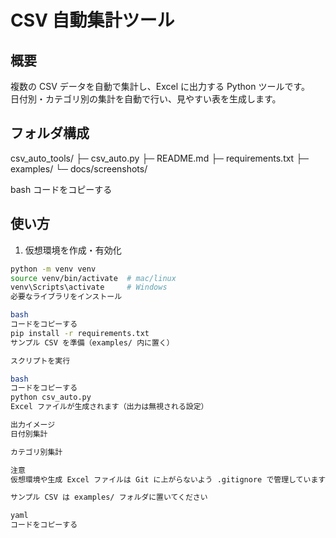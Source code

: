 # CSV 自動集計ツール

## 概要
複数の CSV データを自動で集計し、Excel に出力する Python ツールです。  
日付別・カテゴリ別の集計を自動で行い、見やすい表を生成します。

## フォルダ構成
csv_auto_tools/
├─ csv_auto.py
├─ README.md
├─ requirements.txt
├─ examples/
└─ docs/screenshots/

bash
コードをコピーする

## 使い方
1. 仮想環境を作成・有効化
```bash
python -m venv venv
source venv/bin/activate  # mac/linux
venv\Scripts\activate     # Windows
必要なライブラリをインストール

bash
コードをコピーする
pip install -r requirements.txt
サンプル CSV を準備（examples/ 内に置く）

スクリプトを実行

bash
コードをコピーする
python csv_auto.py
Excel ファイルが生成されます（出力は無視される設定）

出力イメージ
日付別集計

カテゴリ別集計

注意
仮想環境や生成 Excel ファイルは Git に上がらないよう .gitignore で管理しています

サンプル CSV は examples/ フォルダに置いてください

yaml
コードをコピーする

